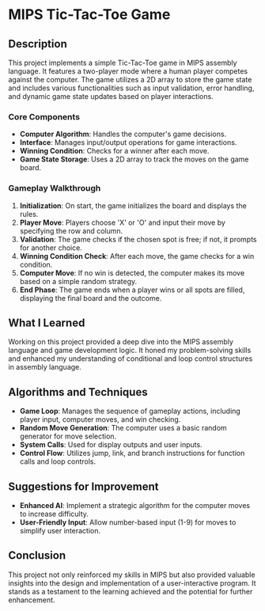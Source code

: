# MIPS Tic-Tac-Toe Game

## Description
This project implements a simple Tic-Tac-Toe game in MIPS assembly language. It features a two-player mode where a human player competes against the computer. The game utilizes a 2D array to store the game state and includes various functionalities such as input validation, error handling, and dynamic game state updates based on player interactions.

### Core Components
- **Computer Algorithm**: Handles the computer's game decisions.
- **Interface**: Manages input/output operations for game interactions.
- **Winning Condition**: Checks for a winner after each move.
- **Game State Storage**: Uses a 2D array to track the moves on the game board.

### Gameplay Walkthrough
1. **Initialization**: On start, the game initializes the board and displays the rules.
2. **Player Move**: Players choose 'X' or 'O' and input their move by specifying the row and column.
3. **Validation**: The game checks if the chosen spot is free; if not, it prompts for another choice.
4. **Winning Condition Check**: After each move, the game checks for a win condition.
5. **Computer Move**: If no win is detected, the computer makes its move based on a simple random strategy.
6. **End Phase**: The game ends when a player wins or all spots are filled, displaying the final board and the outcome.

## What I Learned
Working on this project provided a deep dive into the MIPS assembly language and game development logic. It honed my problem-solving skills and enhanced my understanding of conditional and loop control structures in assembly language.

## Algorithms and Techniques
- **Game Loop**: Manages the sequence of gameplay actions, including player input, computer moves, and win checking.
- **Random Move Generation**: The computer uses a basic random generator for move selection.
- **System Calls**: Used for display outputs and user inputs.
- **Control Flow**: Utilizes jump, link, and branch instructions for function calls and loop controls.

## Suggestions for Improvement
- **Enhanced AI**: Implement a strategic algorithm for the computer moves to increase difficulty.
- **User-Friendly Input**: Allow number-based input (1-9) for moves to simplify user interaction.

## Conclusion
This project not only reinforced my skills in MIPS but also provided valuable insights into the design and implementation of a user-interactive program. It stands as a testament to the learning achieved and the potential for further enhancement.

